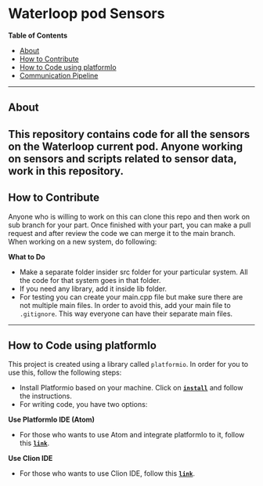 # Waterloop pod Sensors

**Table of Contents**

- [About](#about)
- [How to Contribute](#how-to-contribute)
- [How to Code using platformIo](#how-to-code-using-platformio)
- [Communication Pipeline](#communication-pipeline)

---

## About

This repository contains code for all the sensors on the Waterloop current pod.
Anyone working on sensors and scripts related to sensor data, work in this repository.
---

## How to Contribute
Anyone who is willing to work on this can clone this repo and then work on sub branch for your part.
Once finished with your part, you can make a pull request and after review the code we can
merge it to the main branch. When working on a new system, do following:

**What to Do**
* Make a separate folder insider src folder for your particular system. All the code for that system goes in that folder.
* If you need any library, add it inside lib folder.
* For testing you can create your main.cpp file but make sure there are not multiple main files. In order to avoid this,
  add your main file to `.gitignore`. This way everyone can have their separate main files.
 

---

## How to Code using platformIo
This project is created using a library called `platformio`. In order for you to use this, follow the following steps:

* Install Platformio based on your machine. Click on [**``install``**](http://docs.platformio.org/en/latest/installation.html)
  and follow the instructions.
* For writing code, you have two options:
    
**Use PlatformIo IDE (Atom)**
* For those who wants to use Atom and integrate platformIo to it, follow this [**``link``**](http://docs.platformio.org/en/latest/ide/atom.html).

**Use Clion IDE**
* For those who wants to use Clion IDE, follow this [**``link``**](http://docs.platformio.org/en/latest/ide/clion.html).
